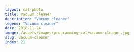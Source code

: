 ```yaml
---
layout: cat-photo
title: Vacuum cleaner
description: "Vacuum cleaner"
legend: "Vacuum cleaner"
date: 2018-11-24
image: /assets/images/programming-cat/vacuum-cleaner.jpg
slug: vacuum-cleaner
index: 21
---
```


